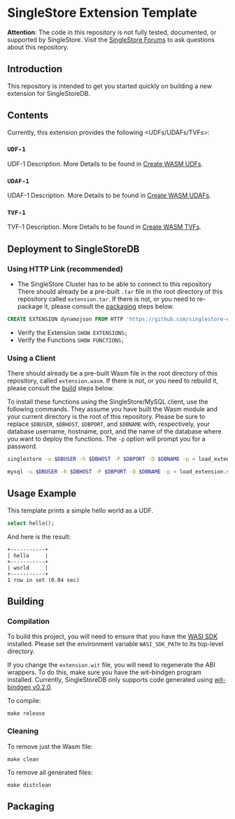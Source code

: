 # SingleStore Extension Template

**Attention**: The code in this repository is not fully tested, documented, or supported by SingleStore. Visit the [SingleStore Forums](https://www.singlestore.com/forum/) to ask questions about this repository.

## Introduction

This repository is intended to get you started quickly on building a new extension for SingleStoreDB.

## Contents
Currently, this extension provides the following <UDFs/UDAFs/TVFs>:

### `UDF-1`
UDF-1 Description. More Details to be found in [Create WASM UDFs](https://docs.singlestore.com/cloud/reference/code-engine-powered-by-wasm/create-wasm-udfs/).

### `UDAF-1`
UDAF-1 Description. More Details to be found in [Create WASM UDAFs](https://docs.singlestore.com/cloud/reference/sql-reference/procedural-sql-reference/create-aggregate/#wasm-based-udafs).

### `TVF-1`
TVF-1 Description. More Details to be found in [Create WASM TVFs](https://docs.singlestore.com/cloud/reference/code-engine-powered-by-wasm/create-wasm-tvfs/).

## Deployment to SingleStoreDB

### Using HTTP Link (recommended)
* The SingleStore Cluster has to be able to connect to this repository
There should already be a pre-built `.tar` file in the root directory of this repository called `extension.tar`.  If there is not, or you need to re-package it, please consult the [packaging](#packaging) steps below.

```sql
CREATE EXTENSION dynamojson FROM HTTP 'https://github.com/singlestore-extensions/singlestore-extension-template/-/raw/main/extension.tar';
```
* Verify the Extension `SHOW EXTENSIONS;`
* Verify the Functions `SHOW FUNCTIONS;`

### Using a Client
There should already be a pre-built Wasm file in the root directory of this
repository, called `extension.wasm`.  If there is not, or you need to rebuild
it, please consult the [build](#building) steps below.

To install these functions using the SingleStore/MySQL client, use the following commands.
They assume you have built the Wasm module and your current directory is the
root of this repository.  Please be sure to replace `$DBUSER`, `$DBHOST`,
`$DBPORT`, and `$DBNAME` with, respectively, your database username, hostname,
port, and the name of the database where you want to deploy the functions.
The `-p` option will prompt you for a password.

```bash
singlestore -u $DBUSER -h $DBHOST -P $DBPORT -D $DBNAME -p < load_extension.sql
```

```bash
mysql -u $DBUSER -h $DBHOST -P $DBPORT -D $DBNAME -p < load_extension.sql
```

## Usage Example

This template prints a simple hello world as a UDF.
```sql
select hello();
```
And here is the result:
```console
+-----------+
| hello     |
+-----------+
| world     |
+-----------+
1 row in set (0.04 sec)
```

## Building

### Compilation

To build this project, you will need to ensure that you have the
[WASI SDK](https://github.com/WebAssembly/wasi-sdk/releases) installed.  Please
set the environment variable `WASI_SDK_PATH` to its top-level directory.

If you change the `extension.wit` file, you will need to regenerate the ABI
wrappers.  To do this, make sure you have the wit-bindgen program installed. 
Currently, SingleStoreDB only supports code generated using 
[wit-bindgen v0.2.0](https://github.com/bytecodealliance/wit-bindgen/releases/tag/v0.2.0).

To compile:
```
make release
```

### Cleaning

To remove just the Wasm file:
```
make clean
```

To remove all generated files:
```
make distclean
```

## Packaging
